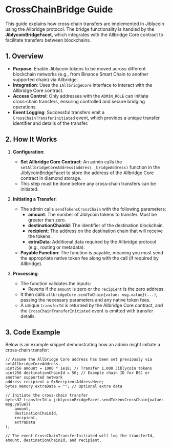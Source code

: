 # CrossChainBridge Guide

This guide explains how cross‑chain transfers are implemented in Jiblycoin using the Allbridge protocol. The bridge functionality is handled by the **JiblycoinBridgeFacet**, which integrates with the Allbridge Core contract to facilitate transfers between blockchains.

## 1. Overview

- **Purpose**: Enable Jiblycoin tokens to be moved across different blockchain networks (e.g., from Binance Smart Chain to another supported chain) via Allbridge.
- **Integration**: Uses the `IAllbridgeCore` interface to interact with the Allbridge Core contract.
- **Access Control**: Only addresses with the `ADMIN_ROLE` can initiate cross‑chain transfers, ensuring controlled and secure bridging operations.
- **Event Logging**: Successful transfers emit a `CrossChainTransferInitiated` event, which provides a unique transfer identifier and details of the transfer.

## 2. How It Works

1. **Configuration**:
   - **Set Allbridge Core Contract**: An admin calls the `setAllbridgeCoreAddress(address _bridgeAddress)` function in the JiblycoinBridgeFacet to store the address of the Allbridge Core contract in diamond storage.
   - This step must be done before any cross‑chain transfers can be initiated.

2. **Initiating a Transfer**:
   - The admin calls `sendTokensCrossChain` with the following parameters:
     - **amount**: The number of Jiblycoin tokens to transfer. Must be greater than zero.
     - **destinationChainId**: The identifier of the destination blockchain.
     - **recipient**: The address on the destination chain that will receive the tokens.
     - **extraData**: Additional data required by the Allbridge protocol (e.g., routing or metadata).
   - **Payable Function**: The function is payable, meaning you must send the appropriate native token fee along with the call (if required by Allbridge).

3. **Processing**:
   - The function validates the inputs:
     - Reverts if the `amount` is zero or the `recipient` is the zero address.
   - It then calls `allbridgeCore.sendToChain{value: msg.value}(...)`, passing the necessary parameters and any native token fees.
   - A unique `transferId` is returned by the Allbridge Core contract, and the `CrossChainTransferInitiated` event is emitted with transfer details.

## 3. Code Example

Below is an example snippet demonstrating how an admin might initiate a cross‑chain transfer:

```solidity
// Assume the Allbridge Core address has been set previously via setAllbridgeCoreAddress.
uint256 amount = 1000 * 1e18; // Transfer 1,000 Jiblycoin tokens
uint256 destinationChainId = 56; // Example chain ID for BSC or another supported network
address recipient = 0xRecipientAddressHere;
bytes memory extraData = ""; // Optional extra data

// Initiate the cross-chain transfer
bytes32 transferId = jiblycoinBridgeFacet.sendTokensCrossChain{value: msg.value}(
    amount,
    destinationChainId,
    recipient,
    extraData
);

// The event CrossChainTransferInitiated will log the transferId, amount, destinationChainId, and recipient.
